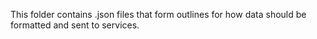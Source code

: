 This folder contains .json files that form outlines for how data should be formatted and sent to services.